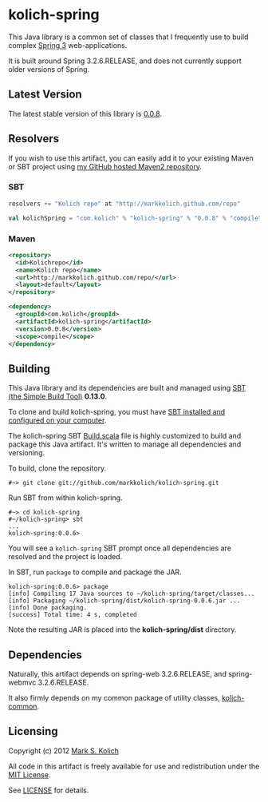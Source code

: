 # kolich-spring

This Java library is a common set of classes that I frequently use to build complex <a href="http://www.springsource.org/">Spring 3</a> web-applications.

It is built around Spring 3.2.6.RELEASE, and does not currently support older versions of Spring.

## Latest Version

The latest stable version of this library is <a href="http://markkolich.github.com/repo/com/kolich/kolich-spring/0.0.8">0.0.8</a>.

## Resolvers

If you wish to use this artifact, you can easily add it to your existing Maven or SBT project using <a href="https://github.com/markkolich/markkolich.github.com#marks-maven2-repository">my GitHub hosted Maven2 repository</a>.

### SBT

```scala
resolvers += "Kolich repo" at "http://markkolich.github.com/repo"

val kolichSpring = "com.kolich" % "kolich-spring" % "0.0.8" % "compile"
```

### Maven

```xml
<repository>
  <id>Kolichrepo</id>
  <name>Kolich repo</name>
  <url>http://markkolich.github.com/repo/</url>
  <layout>default</layout>
</repository>

<dependency>
  <groupId>com.kolich</groupId>
  <artifactId>kolich-spring</artifactId>
  <version>0.0.8</version>
  <scope>compile</scope>
</dependency>
```

## Building

This Java library and its dependencies are built and managed using <a href="https://github.com/harrah/xsbt">SBT (the Simple Build Tool)</a> **0.13.0**.

To clone and build kolich-spring, you must have <a href="http://www.scala-sbt.org/release/docs/Getting-Started/Setup">SBT installed and configured on your computer</a>.

The kolich-spring SBT <a href="https://github.com/markkolich/kolich-spring/blob/master/project/Build.scala">Build.scala</a> file is highly customized to build and package this Java artifact.  It's written to manage all dependencies and versioning.

To build, clone the repository.

    #~> git clone git://github.com/markkolich/kolich-spring.git

Run SBT from within kolich-spring.

    #~> cd kolich-spring
    #~/kolich-spring> sbt
    ...
    kolich-spring:0.0.6>

You will see a `kolich-spring` SBT prompt once all dependencies are resolved and the project is loaded.

In SBT, run `package` to compile and package the JAR.

    kolich-spring:0.0.6> package
    [info] Compiling 17 Java sources to ~/kolich-spring/target/classes...
    [info] Packaging ~/kolich-spring/dist/kolich-spring-0.0.6.jar ...
    [info] Done packaging.
    [success] Total time: 4 s, completed

Note the resulting JAR is placed into the **kolich-spring/dist** directory.

## Dependencies

Naturally, this artifact depends on spring-web 3.2.6.RELEASE, and spring-webmvc 3.2.6.RELEASE.

It also firmly depends on my common package of utility classes, <a href="https://github.com/markkolich/kolich-common">kolich-common</a>.

## Licensing

Copyright (c) 2012 <a href="http://mark.koli.ch">Mark S. Kolich</a>

All code in this artifact is freely available for use and redistribution under the <a href="http://opensource.org/comment/991">MIT License</a>.

See <a href="https://github.com/markkolich/kolich-spring/blob/master/LICENSE">LICENSE</a> for details.

